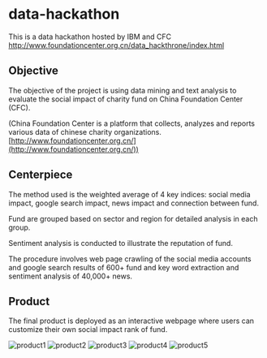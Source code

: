 # data-hackathon
This is a data hackathon hosted by IBM and CFC http://www.foundationcenter.org.cn/data_hackthrone/index.html

## **Objective**
The objective of the project is using data mining and text analysis to evaluate the social impact of charity fund on China Foundation Center (CFC). 
 
(China Foundation Center is a platform that collects, analyzes and reports various data of chinese charity organizations. [http://www.foundationcenter.org.cn/](http://www.foundationcenter.org.cn/))

## **Centerpiece**
The method used is the weighted average of 4 key indices: social media impact, google search impact, news impact and connection between fund. 

Fund are grouped based on sector and region for detailed analysis in each group.

Sentiment analysis is conducted to illustrate the reputation of fund. 

The procedure involves web page crawling of the social media accounts and google search results of 600+ fund and key word extraction and sentiment analysis of 40,000+ news. 

## **Product**
The final product is deployed as an interactive webpage where users can customize their own social impact rank of fund.

![product1](https://user-images.githubusercontent.com/9781300/30252097-e4b8152e-9631-11e7-957c-dd2b8ff6c7b9.PNG)
![product2](https://user-images.githubusercontent.com/9781300/30252100-e8ac8c28-9631-11e7-9d77-5f7d2b932476.PNG)
![product3](https://user-images.githubusercontent.com/9781300/30252101-eb3ae9a8-9631-11e7-8aa0-347354cf1585.PNG)
![product4](https://user-images.githubusercontent.com/9781300/30252103-edf38eb6-9631-11e7-9621-41d8dcac3b01.PNG)
![product5](https://user-images.githubusercontent.com/9781300/30252104-f0639d12-9631-11e7-846c-63bddeedb4df.PNG)


